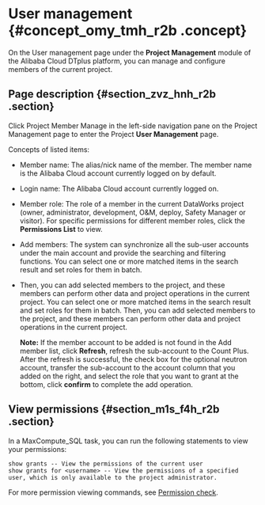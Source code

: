 # User management {#concept_omy_tmh_r2b .concept}

On the User management page under the **Project Management** module of the Alibaba Cloud DTplus platform, you can manage and configure members of the current project.

## Page description {#section_zvz_hnh_r2b .section}

Click Project Member Manage in the left-side navigation pane on the Project Management page to enter the Project **User Management** page.

Concepts of listed items:

-   Member name: The alias/nick name of the member. The member name is the Alibaba Cloud account currently logged on by default.
-   Login name: The Alibaba Cloud account currently logged on.
-   Member role: The role of a member in the current DataWorks project \(owner, administrator, development, O&M, deploy, Safety Manager or visitor\). For specific permissions for different member roles, click the **Permissions List** to view.
-   Add members: The system can synchronize all the sub-user accounts under the main account and provide the searching and filtering functions. You can select one or more matched items in the search result and set roles for them in batch. 
-   Then, you can add selected members to the project, and these members can perform other data and project operations in the current project. You can select one or more matched items in the search result and set roles for them in batch. Then, you can add selected members to the project, and these members can perform other data and project operations in the current project.

    **Note:** If the member account to be added is not found in the Add member list, click **Refresh**, refresh the sub-account to the Count Plus. After the refresh is successful, the check box for the optional neutron account, transfer the sub-account to the account column that you added on the right, and select the role that you want to grant at the bottom, click **confirm** to complete the add operation.


## View permissions {#section_m1s_f4h_r2b .section}

In a MaxCompute\_SQL task, you can run the following statements to view your permissions:

```
show grants -- View the permissions of the current user
show grants for <username> -- View the permissions of a specified user, which is only available to the project administrator.
```

For more permission viewing commands, see [Permission check](https://www.alibabacloud.com/help/doc-detail/27936.htm).

